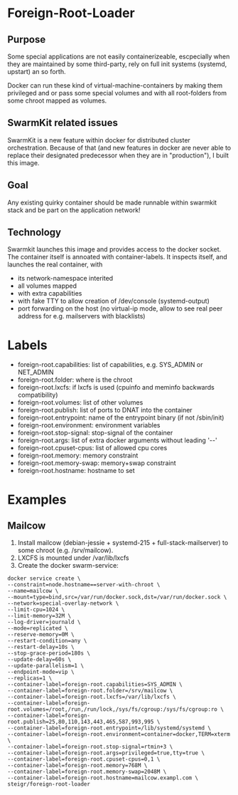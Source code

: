 Foreign-Root-Loader
===================

Purpose
-------

Some special applications are not easily containerizeable, escpecially when they are maintained by some third-party,
rely on full init systems (systemd, upstart) an so forth.

Docker can run these kind of virtual-machine-containers by making them privileged and or pass some special volumes and
with all root-folders from some chroot mapped as volumes.

SwarmKit related issues
-----------------------

SwarmKit is a new feature within docker for distributed cluster orchestration.
Because of that (and new features in docker are never able to replace their designated predecessor when they are in "production"),
I built this image.

Goal
----

Any existing quirky container should be made runnable within swarmkit stack and be part on the application network!

Technology
----------

Swarmkit launches this image and provides access to the docker socket.
The container itself is annoated with container-labels.
It inspects itself, and launches the real container, with
- its network-namespace interited
- all volumes mapped
- with extra capabilities
- with fake TTY to allow creation of /dev/console (systemd-output)
- port forwarding on the host (no virtual-ip mode, allow to see real peer address for e.g. mailservers with blacklists)

Labels
======

- foreign-root.capabilities: list of capabilities, e.g. SYS_ADMIN or NET_ADMIN
- foreign-root.folder: where is the chroot
- foreign-root.lxcfs: if lxcfs is used (cpuinfo and meminfo backwards compatibility)
- foreign-root.volumes: list of other volumes
- foreign-root.publish: list of ports to DNAT into the container
- foreign-root.entrypoint: name of the entrypoint binary (if not /sbin/init)
- foreign-root.environment: environment variables
- foreign-root.stop-signal: stop-signal of the container
- foreign-root.args: list of extra docker arguments without leading '--'
- foreign-root.cpuset-cpus: list of allowed cpu cores
- foreign-root.memory: memory constraint
- foreign-root.memory-swap: memory+swap constraint
- foreign-root.hostname: hostname to set

Examples
========

Mailcow
-------

1. Install mailcow (debian-jessie + systemd-215 + full-stack-mailserver) to some chroot (e.g. /srv/mailcow).
2. LXCFS is mounted under /var/lib/lxcfs
3. Create the docker swarm-service:
```
docker service create \
--constraint=node.hostname==server-with-chroot \
--name=mailcow \
--mount=type=bind,src=/var/run/docker.sock,dst=/var/run/docker.sock \
--network=special-overlay-network \
--limit-cpu=1024 \
--limit-memory=32M \
--log-driver=journald \
--mode=replicated \
--reserve-memory=0M \
--restart-condition=any \
--restart-delay=10s \
--stop-grace-period=180s \
--update-delay=60s \
--update-parallelism=1 \
--endpoint-mode=vip \
--replicas=1 \
--container-label=foreign-root.capabilities=SYS_ADMIN \
--container-label=foreign-root.folder=/srv/mailcow \
--container-label=foreign-root.lxcfs=/var/lib/lxcfs \
--container-label=foreign-root.volumes=/root,/run,/run/lock,/sys/fs/cgroup:/sys/fs/cgroup:ro \
--container-label=foreign-root.publish=25,80,110,143,443,465,587,993,995 \
--container-label=foreign-root.entrypoint=/lib/systemd/systemd \
--container-label=foreign-root.environment=container=docker,TERM=xterm \
--container-label=foreign-root.stop-signal=rtmin+3 \
--container-label=foreign-root.args=privileged=true,tty=true \
--container-label=foreign-root.cpuset-cpus=0,1 \
--container-label=foreign-root.memory=768M \
--container-label=foreign-root.memory-swap=2048M \
--container-label=foreign-root.hostname=mailcow.exampl.com \
steigr/foreign-root-loader
```
